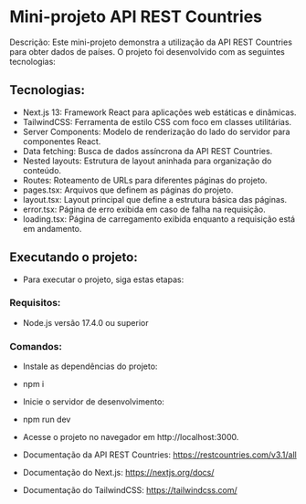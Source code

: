 # Mini-projeto API REST Countries

Descrição:
Este mini-projeto demonstra a utilização da API REST Countries para obter dados de países. O projeto foi desenvolvido com as seguintes tecnologias:

## Tecnologias:

- Next.js 13: Framework React para aplicações web estáticas e dinâmicas.
- TailwindCSS: Ferramenta de estilo CSS com foco em classes utilitárias.
- Server Components: Modelo de renderização do lado do servidor para componentes React.
- Data fetching: Busca de dados assíncrona da API REST Countries.
- Nested layouts: Estrutura de layout aninhada para organização do conteúdo.
- Routes: Roteamento de URLs para diferentes páginas do projeto.
- pages.tsx: Arquivos que definem as páginas do projeto.
- layout.tsx: Layout principal que define a estrutura básica das páginas.
- error.tsx: Página de erro exibida em caso de falha na requisição.
- loading.tsx: Página de carregamento exibida enquanto a requisição está em andamento.

## Executando o projeto:
- Para executar o projeto, siga estas etapas:

### Requisitos:
- Node.js versão 17.4.0 ou superior

### Comandos:
- Instale as dependências do projeto:
- npm i
- Inicie o servidor de desenvolvimento:
- npm run dev
- Acesse o projeto no navegador em http://localhost:3000.

- Documentação da API REST Countries: https://restcountries.com/v3.1/all
- Documentação do Next.js: https://nextjs.org/docs/
- Documentação do TailwindCSS: https://tailwindcss.com/